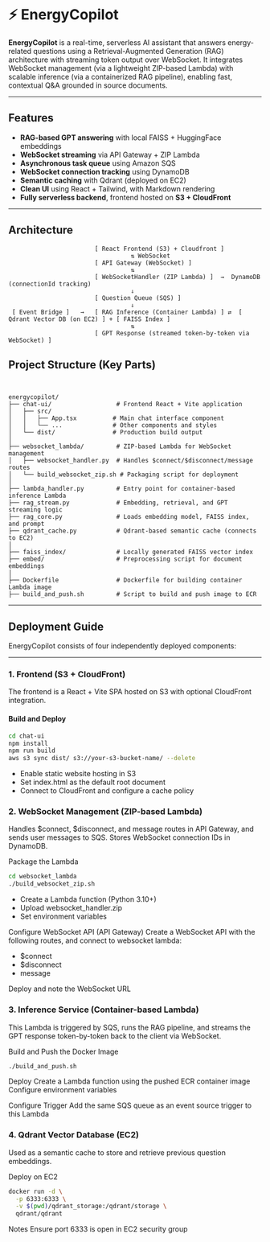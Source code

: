 # ⚡️ EnergyCopilot

**EnergyCopilot** is a real-time, serverless AI assistant that answers energy-related questions using a Retrieval-Augmented Generation (RAG) architecture with streaming token output over WebSocket. It integrates WebSocket management (via a lightweight ZIP-based Lambda) with scalable inference (via a containerized RAG pipeline), enabling fast, contextual Q&A grounded in source documents.

---

##  Features

-  **RAG-based GPT answering** with local FAISS + HuggingFace embeddings
-  **WebSocket streaming** via API Gateway + ZIP Lambda
-  **Asynchronous task queue** using Amazon SQS
-  **WebSocket connection tracking** using DynamoDB
-  **Semantic caching** with Qdrant (deployed on EC2)
-  **Clean UI** using React + Tailwind, with Markdown rendering
-  **Fully serverless backend**, frontend hosted on **S3 + CloudFront**

---

##  Architecture
```text
                        [ React Frontend (S3) + Cloudfront ]
                                  ⇅ WebSocket
                        [ API Gateway (WebSocket) ]
                                  ⇅
                        [ WebSocketHandler (ZIP Lambda) ]  →  DynamoDB (connectionId tracking)
                                  ⇓
                        [ Question Queue (SQS) ]
                                  ⇓
 [ Event Bridge ]   →   [ RAG Inference (Container Lambda) ] ⇄  [ Qdrant Vector DB (on EC2) ] + [ FAISS Index ]   
                                  ⇅
                        [ GPT Response (streamed token-by-token via WebSocket) ]
```

##  Project Structure (Key Parts)
```text


energycopilot/
├── chat-ui/                  # Frontend React + Vite application
│   ├── src/
│   │   ├── App.tsx          # Main chat interface component
│   │   └── ...              # Other components and styles
│   └── dist/                # Production build output
│
├── websocket_lambda/         # ZIP-based Lambda for WebSocket management
│   ├── websocket_handler.py  # Handles $connect/$disconnect/message routes
│   └── build_websocket_zip.sh # Packaging script for deployment
│
├── lambda_handler.py         # Entry point for container-based inference Lambda
├── rag_stream.py             # Embedding, retrieval, and GPT streaming logic
├── rag_core.py               # Loads embedding model, FAISS index, and prompt
├── qdrant_cache.py           # Qdrant-based semantic cache (connects to EC2)
│
├── faiss_index/              # Locally generated FAISS vector index
├── embed/                    # Preprocessing script for document embeddings
│
├── Dockerfile                # Dockerfile for building container Lambda image
├── build_and_push.sh         # Script to build and push image to ECR

```

---

##  Deployment Guide

EnergyCopilot consists of four independently deployed components:

---

### 1. Frontend (S3 + CloudFront)

The frontend is a React + Vite SPA hosted on S3 with optional CloudFront integration.

#### Build and Deploy

```bash
cd chat-ui
npm install
npm run build
aws s3 sync dist/ s3://your-s3-bucket-name/ --delete
```

- Enable static website hosting in S3
- Set index.html as the default root document
- Connect to CloudFront and configure a cache policy

### 2. WebSocket Management (ZIP-based Lambda)
Handles $connect, $disconnect, and message routes in API Gateway, and sends user messages to SQS. Stores WebSocket connection IDs in DynamoDB.

Package the Lambda
```bash
cd websocket_lambda
./build_websocket_zip.sh
```
- Create a Lambda function (Python 3.10+)
- Upload websocket_handler.zip
- Set environment variables

Configure WebSocket API (API Gateway)
Create a WebSocket API with the following routes, and connect to websocket lambda:
- $connect
- $disconnect
- message

Deploy and note the WebSocket URL

### 3. Inference Service (Container-based Lambda)
This Lambda is triggered by SQS, runs the RAG pipeline, and streams the GPT response token-by-token back to the client via WebSocket.

Build and Push the Docker Image
```bash
./build_and_push.sh
```
Deploy
Create a Lambda function using the pushed ECR container image
Configure environment variables

Configure Trigger
Add the same SQS queue as an event source trigger to this Lambda

### 4. Qdrant Vector Database (EC2)
Used as a semantic cache to store and retrieve previous question embeddings.

Deploy on EC2
```bash
docker run -d \
  -p 6333:6333 \
  -v $(pwd)/qdrant_storage:/qdrant/storage \
  qdrant/qdrant
```

Notes
Ensure port 6333 is open in EC2 security group



